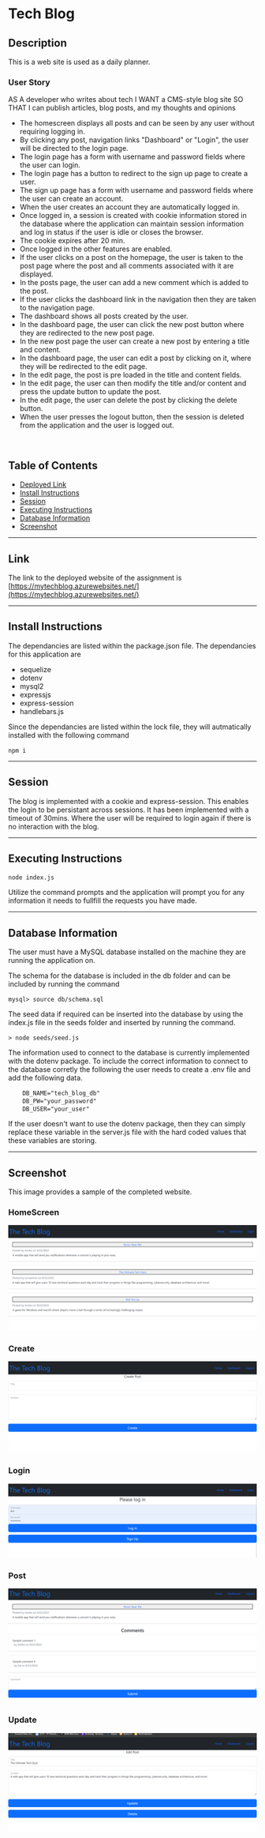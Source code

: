 # Tech Blog

## Description

This is a web site is used as a daily planner.

### User Story

AS A developer who writes about tech
I WANT a CMS-style blog site
SO THAT I can publish articles, blog posts, and my thoughts and opinions

- The homescreen displays all posts and can be seen by any user without requiring logging in.
- By clicking any post, navigation links "Dashboard" or "Login", the user will be directed to the login page.
- The login page has a form with username and password fields where the user can login.
- The login page has a button to redirect to the sign up page to create a user.
- The sign up page has a form with username and password fields where the user can create an account.
- When the user creates an account they are automatically logged in.
- Once logged in, a session is created with cookie information stored in the database where the application can maintain session information and log in status if the user is idle or closes the browser.
- The cookie expires after 20 min.
- Once logged in the other features are enabled.
- If the user clicks on a post on the homepage, the user is taken to the post page where the post and all comments associated with it are displayed.
- In the posts page, the user can add a new comment which is added to the post.
- If the user clicks the dashboard link in the navigation then they are taken to the navigation page.
- The dashboard shows all posts created by the user.
- In the dashboard page, the user can click the new post button where they are redirected to the new post page.
- In the new post page the user can create a new post by entering a title and content.
- In the dashboard page, the user can edit a post by clicking on it, where they will be redirected to the edit page.
- In the edit page, the post is pre loaded in the title and content fields.
- In the edit page, the user can then modify the title and/or content and press the update button to update the post.
- In the edit page, the user can delete the post by clicking the delete button.
- When the user presses the logout button, then the session is deleted from the application and the user is logged out.

<br>

## Table of Contents

- [Deployed Link](#Link)
- [Install Instructions](#install-instructions)
- [Session](#session)
- [Executing Instructions](#executing-instructions)
- [Database Information](#database-information)
- [Screenshot](#Screenshot)

---

## Link

The link to the deployed website of the assignment is <br>
[https://mytechblog.azurewebsites.net/](https://mytechblog.azurewebsites.net/)

---

## Install Instructions

The dependancies are listed within the package.json file. The dependancies for this application are

- sequelize
- dotenv
- mysql2
- expressjs
- express-session
- handlebars.js

Since the dependancies are listed within the lock file, they will autmatically installed with the following command

```
npm i
```

---

## Session

The blog is implemented with a cookie and express-session. This enables the login to be persistant across sessions. It has been implemented with a timeout of 30mins. Where the user will be required to login again if there is no interaction with the blog.

---

## Executing Instructions

```
node index.js
```

Utilize the command prompts and the application will prompt you for any information it needs to fullfill the requests you have made.

---

## Database Information

The user must have a MySQL database installed on the machine they are running the application on.

The schema for the database is included in the db folder and can be included by running the command

```
mysql> source db/schema.sql
```

The seed data if required can be inserted into the database by using the index.js file in the seeds folder and inserted by running the command.

```
> node seeds/seed.js
```

The information used to connect to the database is currently implemented with the dotenv package. To include the correct information to connect to the database corretly the following the user needs to create a .env file and add the following data.

```
    DB_NAME="tech_blog_db"
    DB_PW="your_password"
    DB_USER="your_user"
```

If the user doesn't want to use the dotenv package, then they can simply replace these variable in the server.js file with the hard coded values that these variables are storing.

---

## Screenshot

This image provides a sample of the completed website.

### HomeScreen

![HomeScreen](./assets/Images/homescreen.png)

### Create

![Create](./assets/Images/create.png)

### Login

![Login](./assets/Images/login.png)

### Post

![Post](./assets/Images/post.png)

### Update

![Update](./assets/Images/update.png)
